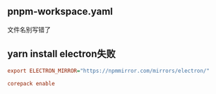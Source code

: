 
## pnpm-workspace.yaml

文件名别写错了

## yarn install electron失败

```ini
export ELECTRON_MIRROR="https://npmmirror.com/mirrors/electron/"

corepack enable
```
